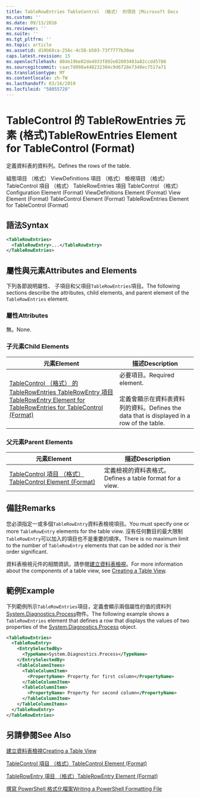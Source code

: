 ```yaml
---
title: TableRowEntries TableControl （格式） 的項目 |Microsoft Docs
ms.custom: ''
ms.date: 09/13/2016
ms.reviewer: ''
ms.suite: ''
ms.tgt_pltfrm: ''
ms.topic: article
ms.assetid: d10b68ca-256c-4c58-b503-73f7777b39ae
caps.latest.revision: 15
ms.openlocfilehash: 88de19be02de4933f892e02093403a82ccdd5788
ms.sourcegitcommit: caac7d098a448232304c9d6728e7340ec7517a71
ms.translationtype: MT
ms.contentlocale: zh-TW
ms.lasthandoff: 03/16/2019
ms.locfileid: "58055728"
---
```

# <a name="tablerowentries-element-for-tablecontrol-format"></a><span data-ttu-id="90be5-102">TableControl 的 TableRowEntries 元素 (格式)</span><span class="sxs-lookup"><span data-stu-id="90be5-102">TableRowEntries Element for TableControl (Format)</span></span>

<span data-ttu-id="90be5-103">定義資料表的資料列。</span><span class="sxs-lookup"><span data-stu-id="90be5-103">Defines the rows of the table.</span></span>

<span data-ttu-id="90be5-104">組態項目 （格式） ViewDefinitions 項目 （格式） 檢視項目 （格式） TableControl 項目 （格式） TableRowEntries 項目 TableControl （格式）</span><span class="sxs-lookup"><span data-stu-id="90be5-104">Configuration Element (Format) ViewDefinitions Element (Format) View Element (Format) TableControl Element (Format) TableRowEntries Element for TableControl (Format)</span></span>

## <a name="syntax"></a><span data-ttu-id="90be5-105">語法</span><span class="sxs-lookup"><span data-stu-id="90be5-105">Syntax</span></span>

```xml
<TableRowEntries>
  <TableRowEntry>...</TableRowEntry>
</TableRowEntries>
```

## <a name="attributes-and-elements"></a><span data-ttu-id="90be5-106">屬性與元素</span><span class="sxs-lookup"><span data-stu-id="90be5-106">Attributes and Elements</span></span>

<span data-ttu-id="90be5-107">下列各節說明屬性、 子項目和父項目`TableRowEntries`項目。</span><span class="sxs-lookup"><span data-stu-id="90be5-107">The following sections describe the attributes, child elements, and parent element of the `TableRowEntries` element.</span></span>

### <a name="attributes"></a><span data-ttu-id="90be5-108">屬性</span><span class="sxs-lookup"><span data-stu-id="90be5-108">Attributes</span></span>

<span data-ttu-id="90be5-109">無。</span><span class="sxs-lookup"><span data-stu-id="90be5-109">None.</span></span>

### <a name="child-elements"></a><span data-ttu-id="90be5-110">子元素</span><span class="sxs-lookup"><span data-stu-id="90be5-110">Child Elements</span></span>

|<span data-ttu-id="90be5-111">元素</span><span class="sxs-lookup"><span data-stu-id="90be5-111">Element</span></span>|<span data-ttu-id="90be5-112">描述</span><span class="sxs-lookup"><span data-stu-id="90be5-112">Description</span></span>|
|-------------|-----------------|
|[<span data-ttu-id="90be5-113">TableControl （格式） 的 TableRowEntries TableRowEntry 項目</span><span class="sxs-lookup"><span data-stu-id="90be5-113">TableRowEntry Element for TableRowEntries for TableControl (Format)</span></span>](./tablerowentry-element-for-tablerowentries-for-tablecontrol-format.md)|<span data-ttu-id="90be5-114">必要項目。</span><span class="sxs-lookup"><span data-stu-id="90be5-114">Required element.</span></span><br /><br /> <span data-ttu-id="90be5-115">定義會顯示在資料表資料列的資料。</span><span class="sxs-lookup"><span data-stu-id="90be5-115">Defines the data that is displayed in a row of the table.</span></span>|

### <a name="parent-elements"></a><span data-ttu-id="90be5-116">父元素</span><span class="sxs-lookup"><span data-stu-id="90be5-116">Parent Elements</span></span>

|<span data-ttu-id="90be5-117">元素</span><span class="sxs-lookup"><span data-stu-id="90be5-117">Element</span></span>|<span data-ttu-id="90be5-118">描述</span><span class="sxs-lookup"><span data-stu-id="90be5-118">Description</span></span>|
|-------------|-----------------|
|[<span data-ttu-id="90be5-119">TableControl 項目 （格式）</span><span class="sxs-lookup"><span data-stu-id="90be5-119">TableControl Element (Format)</span></span>](./tablecontrol-element-format.md)|<span data-ttu-id="90be5-120">定義檢視的資料表格式。</span><span class="sxs-lookup"><span data-stu-id="90be5-120">Defines a table format for a view.</span></span>|

## <a name="remarks"></a><span data-ttu-id="90be5-121">備註</span><span class="sxs-lookup"><span data-stu-id="90be5-121">Remarks</span></span>

<span data-ttu-id="90be5-122">您必須指定一或多個`TableRowEntry`資料表檢視項目。</span><span class="sxs-lookup"><span data-stu-id="90be5-122">You must specify one or more `TableRowEntry` elements for the table view.</span></span> <span data-ttu-id="90be5-123">沒有任何數目的最大限制`TableRowEntry`可以加入的項目也不是重要的順序。</span><span class="sxs-lookup"><span data-stu-id="90be5-123">There is no maximum limit to the number of `TableRowEntry` elements that can be added nor is their order significant.</span></span>

<span data-ttu-id="90be5-124">資料表檢視元件的相關資訊，請參閱[建立資料表檢視](./creating-a-table-view.md)。</span><span class="sxs-lookup"><span data-stu-id="90be5-124">For more information about the components of a table view, see [Creating a Table View](./creating-a-table-view.md).</span></span>

## <a name="example"></a><span data-ttu-id="90be5-125">範例</span><span class="sxs-lookup"><span data-stu-id="90be5-125">Example</span></span>

<span data-ttu-id="90be5-126">下列範例所示`TableRowEntries`項目，定義會顯示兩個屬性的值的資料列[System.Diagnostics.Process](/dotnet/api/System.Diagnostics.Process)物件。</span><span class="sxs-lookup"><span data-stu-id="90be5-126">The following example shows a `TableRowEntries` element that defines a row that displays the values of two properties of the [System.Diagnostics.Process](/dotnet/api/System.Diagnostics.Process) object.</span></span>

```xml
<TableRowEntries>
  <TableRowEntry>
    <EntrySelectedBy>
      <TypeName>System.Diagnostics.Process</TypeName>
    </EntrySelectedBy>
    <TableColumnItems>
      <TableColumnItem>
        <PropertyName> Property for first column</PropertyName>
      </TableColumnItem>
      <TableColumnItem>
        <PropertyName> Property for second column</PropertyName>
      </TableColumnItem>
    </TableColumnItems>
  </TableRowEntry>
</TableRowEntries>

```

## <a name="see-also"></a><span data-ttu-id="90be5-127">另請參閱</span><span class="sxs-lookup"><span data-stu-id="90be5-127">See Also</span></span>

[<span data-ttu-id="90be5-128">建立資料表檢視</span><span class="sxs-lookup"><span data-stu-id="90be5-128">Creating a Table View</span></span>](./creating-a-table-view.md)

[<span data-ttu-id="90be5-129">TableControl 項目 （格式）</span><span class="sxs-lookup"><span data-stu-id="90be5-129">TableControl Element (Format)</span></span>](./tablecontrol-element-format.md)

[<span data-ttu-id="90be5-130">TableRowEntry 項目 （格式）</span><span class="sxs-lookup"><span data-stu-id="90be5-130">TableRowEntry Element (Format)</span></span>](./tablerowentry-element-for-tablerowentries-for-tablecontrol-format.md)

[<span data-ttu-id="90be5-131">撰寫 PowerShell 格式化檔案</span><span class="sxs-lookup"><span data-stu-id="90be5-131">Writing a PowerShell Formatting File</span></span>](./writing-a-powershell-formatting-file.md)
